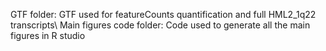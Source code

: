 GTF folder: GTF used for featureCounts quantification and full HML2_1q22 transcripts\\
Main figures code folder: Code used to generate all the main figures in R studio
